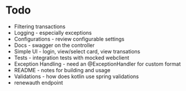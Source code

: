 # Todo
- Filtering transactions
- Logging - especially exceptions
- Configurations - review configurable settings
- Docs - swagger on the controller
- Simple UI - login, view/select card, view transations
- Tests - integration tests with mocked webclient
- Exception Handling - need an @ExceptionHandler for custom format
- README - notes for building and usage
- Validations - how does kotlin use spring validations
- renewauth endpoint
